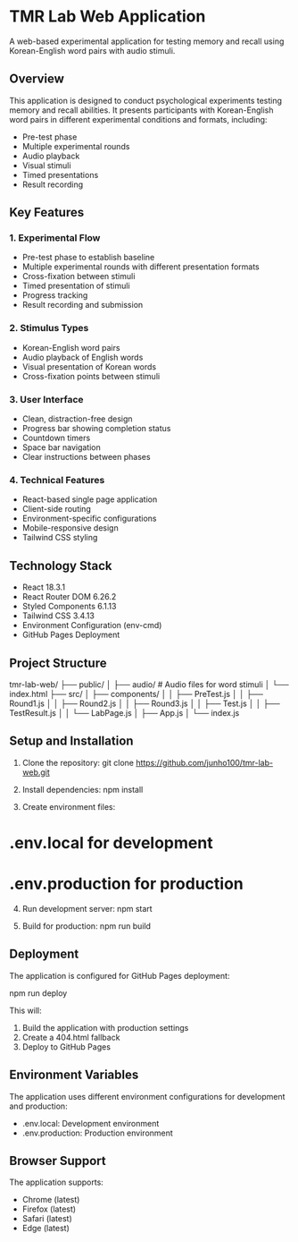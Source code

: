 # TMR Lab Web Application

A web-based experimental application for testing memory and recall using Korean-English word pairs with audio stimuli.

## Overview

This application is designed to conduct psychological experiments testing memory and recall abilities. It presents participants with Korean-English word pairs in different experimental conditions and formats, including:

- Pre-test phase
- Multiple experimental rounds
- Audio playback
- Visual stimuli
- Timed presentations
- Result recording

## Key Features

### 1. Experimental Flow

- Pre-test phase to establish baseline
- Multiple experimental rounds with different presentation formats
- Cross-fixation between stimuli
- Timed presentation of stimuli
- Progress tracking
- Result recording and submission

### 2. Stimulus Types

- Korean-English word pairs
- Audio playback of English words
- Visual presentation of Korean words
- Cross-fixation points between stimuli

### 3. User Interface

- Clean, distraction-free design
- Progress bar showing completion status
- Countdown timers
- Space bar navigation
- Clear instructions between phases

### 4. Technical Features

- React-based single page application
- Client-side routing
- Environment-specific configurations
- Mobile-responsive design
- Tailwind CSS styling

## Technology Stack

- React 18.3.1
- React Router DOM 6.26.2
- Styled Components 6.1.13
- Tailwind CSS 3.4.13
- Environment Configuration (env-cmd)
- GitHub Pages Deployment

## Project Structure

tmr-lab-web/
├── public/
│ ├── audio/ # Audio files for word stimuli
│ └── index.html
├── src/
│ ├── components/
│ │ ├── PreTest.js
│ │ ├── Round1.js
│ │ ├── Round2.js
│ │ ├── Round3.js
│ │ ├── Test.js
│ │ ├── TestResult.js
│ │ └── LabPage.js
│ ├── App.js
│ └── index.js

## Setup and Installation

1. Clone the repository:
   git clone https://github.com/junho100/tmr-lab-web.git

2. Install dependencies:
   npm install

3. Create environment files:

# .env.local for development

# .env.production for production

4. Run development server:
   npm start

5. Build for production:
   npm run build

## Deployment

The application is configured for GitHub Pages deployment:

npm run deploy

This will:

1. Build the application with production settings
2. Create a 404.html fallback
3. Deploy to GitHub Pages

## Environment Variables

The application uses different environment configurations for development and production:

- .env.local: Development environment
- .env.production: Production environment

## Browser Support

The application supports:

- Chrome (latest)
- Firefox (latest)
- Safari (latest)
- Edge (latest)
